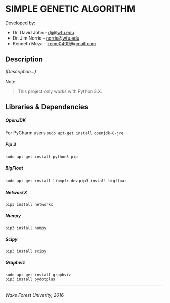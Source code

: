# SIMPLE GENETIC ALGORITHM
Developed by:
* Dr. David John - djj@wfu.edu
* Dr. Jim Norris - norris@wfu.edu
* Kenneth Meza - keme0409@gmail.com

## Description
*(Description...)*

Note:
> This project only works with Python 3.X.

## Libraries & Dependencies
##### OpenJDK
For PyCharm users
`sudo apt-get install openjdk-8-jre`

##### Pip 3
`sudo apt-get install python3-pip`

##### BigFloat
`sudo apt-get install libmpfr-dev`
`pip3 install bigfloat`

##### NetworkX
`pip3 install networkx`

##### Numpy
`pip3 install numpy`

##### Scipy
`pip3 install scipy`

##### Graphviz
`sudo apt-get install graphviz`  
`pip3 install pydotplus`

_ _ _
###### Wake Forest Univerity, 2016.
